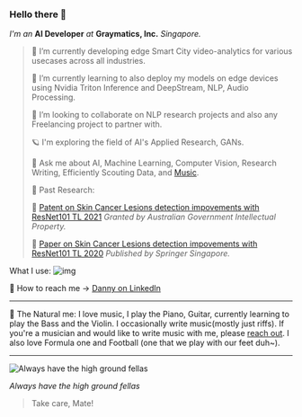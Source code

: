 ### Hello there 👾

_I'm an_ **AI Developer** _at_ **Graymatics, Inc.** _Singapore._

> 🔭 I’m currently developing edge Smart City video-analytics for various usecases across all industries.
>
> 🦧 I’m currently learning to also deploy my models on edge devices using Nvidia Triton Inference and DeepStream, NLP, Audio Processing.
>
> 🫵 I’m looking to collaborate on NLP research projects and also any Freelancing project to partner with.
>
> 🪐 I'm exploring the field of AI's Applied Research, GANs.
>
> 💬 Ask me about AI, Machine Learning, Computer Vision, Research Writing, Efficiently Scouting Data, and [Music](https://www.ultimate-guitar.com/u/dannydevarapalli).
>
> 🌋 Past Research:
> 
> 🌱 [Patent on Skin Cancer Lesions detection impovements with ResNet101 TL 2021](https://www.linkedin.com/in/dannydevarapalli/overlay/1635482721080/single-media-viewer?type=LINK&profileId=ACoAACUJMdkBfFvh6zH0suCeaZwc2rn0oxsckUc&lipi=urn%3Ali%3Apage%3Ad_flagship3_profile_view_base%3B1PIDm3dzRUSSws%2BPKTYVyQ%3D%3D)
> _Granted by Australian Government Intellectual Property._
>
>🌱 [Paper on Skin Cancer Lesions detection impovements with ResNet101 TL 2020](https://www.linkedin.com/in/dannydevarapalli/overlay/1635458221345/single-media-viewer?type=LINK&profileId=ACoAACUJMdkBfFvh6zH0suCeaZwc2rn0oxsckUc&lipi=urn%3Ali%3Apage%3Ad_flagship3_profile_view_base%3B1PIDm3dzRUSSws%2BPKTYVyQ%3D%3D)
> _Published by Springer Singapore._

What I use: ![img](https://img.shields.io/badge/PyTorch-EE4C2C?style=for-the-badge&logo=pytorch&logoColor=white) 

🚀 How to reach me -> [Danny on LinkedIn](https://www.linkedin.com/in/dannydevarapalli/)

-----------------------------------------------------------------------------------------------------------------------------------------------------------

🦕 The Natural me: I love music, I play the Piano, Guitar, currently learning to play the Bass and the Violin. I occasionally write music(mostly just riffs). If you're a musician and would like to write music with me, please [reach out](https://www.bandlab.com/dannydanny19). I also love Formula one and Football (one that we play with our feet duh~).

-----------------------------------------------------------------------------------------------------------------------------------------------------------

![Always have the high ground fellas](https://user-images.githubusercontent.com/35692711/199351595-2e8b74ab-b7ec-4ac3-8e75-c7725dc83fbc.png)

_Always have the high ground fellas_

> Take care, Mate!
